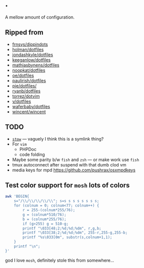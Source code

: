 # .

A mellow amount of configuration.

## Ripped from

- [frnsys/dippindots](https://github.com/frnsys/dippindots)
- [holman/dotfiles](https://github.com/holman/dotfiles)
- [jondashkyle/dotfiles](https://github.com/jondashkyle/dotfiles)
- [keeganlow/dotfiles](https://github.com/keeganlow/dotfiles)
- [mathiasbynens/dotfiles](https://github.com/mathiasbynens/dotfiles)
- [noopkat/dotfiles](https://github.com/noopkat/dotfiles)
- [oe/dotfiles](https://github.com/oe/dotfiles)
- [paulirish/dotfiles](https://github.com/paulirish/dotfiles)
- [pje/dotfiles/](https://github.com/pje/dotfiles/)
- [ryanb/dotfiles](https://github.com/ryanb/dotfiles)
- [torrez/dotvim](https://github.com/torrez/dotvim)
- [v/dotfiles](https://github.com/v/dotfiles)
- [waferbaby/dotfiles](https://github.com/waferbaby/dotfiles)
- [wincent/wincent](https://github.com/wincent/wincent)

## TODO

- [`stow`](https://www.gnu.org/software/stow/) — vaguely I think this is a symlink thing?
- For `vim`
    - PHPDoc
    - code folding
- Maybe some parity b/w `fish` and `zsh` — or make work use `fish`
- tmux autoconnect after suspend with that dumb clod vm
- media keys for mpd https://github.com/pushrax/osxmpdkeys

## Test color support for `mosh` lots of colors

```bash
awk 'BEGIN{
    s="/\\/\\/\\/\\/\\"; s=s s s s s s s s;
    for (colnum = 0; colnum<77; colnum++) {
        r = 255-(colnum*255/76);
        g = (colnum*510/76);
        b = (colnum*255/76);
        if (g>255) g = 510-g;
        printf "\033[48;2;%d;%d;%dm", r,g,b;
        printf "\033[38;2;%d;%d;%dm", 255-r,255-g,255-b;
        printf "%s\033[0m", substr(s,colnum+1,1);
    }
    printf "\n";
}'
```

god I love `mosh`, definitely stole this from somewhere…
